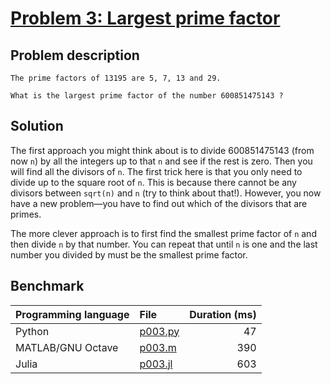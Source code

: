 # [Problem 3: Largest prime factor](https://projecteuler.net/problem=3)

## Problem description

```
The prime factors of 13195 are 5, 7, 13 and 29.

What is the largest prime factor of the number 600851475143 ?
```

## Solution

The first approach you might think about is to divide 600851475143 (from now `n`) by all the integers up to that `n` and see if the rest is zero. Then you will find all the divisors of `n`. The first trick here is that you only need to divide up to the square root of `n`. This is because there cannot be any divisors between `sqrt(n)` and `n` (try to think about that!). However, you now have a new problem—you have to find out which of the divisors that are primes.

The more clever approach is to first find the smallest prime factor of `n` and then divide `n` by that number. You can repeat that until `n` is one and the last number you divided by must be the smallest prime factor.

## Benchmark

| Programming language | File                 | Duration (ms) |
| :------------------- | :------------------- | ------------: |
| Python               | [p003.py](./p003.py) |            47 |
| MATLAB/GNU Octave    | [p003.m](./p003.m)   |           390 |
| Julia                | [p003.jl](./p003.jl) |           603 |
